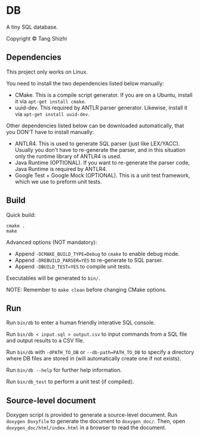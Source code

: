 # DB

A tiny SQL database.

Copyright © Tang Shizhi

## Dependencies

This project only works on Linux.

You need to install the two dependencies listed below manually:

- CMake. This is a compile script generator. If you are on a Ubuntu, install it via `apt-get install cmake`.
- uuid-dev. This required by ANTLR parser generator. Likewise, install it via `apt-get install uuid-dev`.

Other dependencies listed below can be downloaded automatically, that you DON'T have to install manually:

- ANTLR4. This is used to generate SQL parser (just like LEX/YACC). Usually you don't have to re-generate the parser, and in this situation only the runtime library of ANTLR4 is used.
- Java Runtime (OPTIONAL). If you want to re-generate the parser code, Java Runtime is required by ANTLR4.
- Google Test + Google Mock (OPTIONAL). This is a unit test framework, which we use to preform unit tests.

## Build

Quick build:

```
cmake .
make
```

Advanced options (NOT mandatory):

- Append `-DCMAKE_BUILD_TYPE=Debug` to `cmake` to enable debug mode.
- Append `-DREBUILD_PARSER=YES` to re-generate to SQL parser.
- Append `-DBUILD_TEST=YES` to compile unit tests.

Executables will be generated to `bin/`.

NOTE: Remember to `make clean` before changing CMake options.

## Run

Run `bin/db` to enter a human friendly interative SQL console.

Run `bin/db < input.sql > output.csv` to input commands from a SQL file and output results to a CSV file.

Run `bin/db` with `-dPATH_TO_DB` or `--db-path=PATH_TO_DB` to specify a directory where DB files are stored in (will automatically create one if not exists).

Run `bin/db --help` for further help information.

Run `bin/db_test` to perform a unit test (if compiled).

## Source-level document

Doxygen script is provided to generate a source-level document. Run `doxygen Doxyfile` to generate the document to `doxygen_doc/`. Then, open `doxygen_doc/html/index.html` in a browser to read the document.

